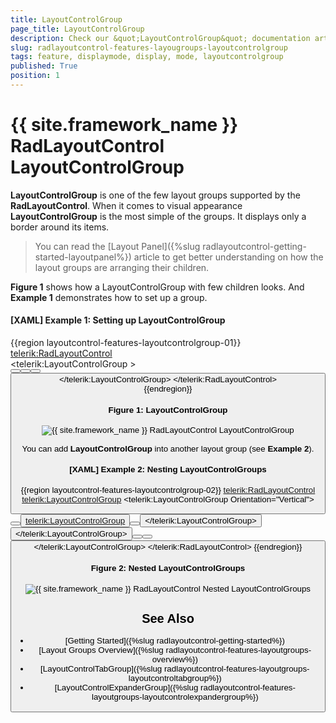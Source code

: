```yaml
---
title: LayoutControlGroup
page_title: LayoutControlGroup
description: Check our &quot;LayoutControlGroup&quot; documentation article for the RadLayoutControl {{ site.framework_name }} control.
slug: radlayoutcontrol-features-layougroups-layoutcontrolgroup
tags: feature, displaymode, display, mode, layoutcontrolgroup
published: True
position: 1
---
```


# {{ site.framework_name }} RadLayoutControl LayoutControlGroup

__LayoutControlGroup__ is one of the few layout groups supported by the __RadLayoutControl__. When it comes to visual appearance __LayoutControlGroup__ is the most simple of the groups. It displays only a border around its items. 

> You can read the [Layout Panel]({%slug radlayoutcontrol-getting-started-layoutpanel%}) article to get better understanding on how the layout groups are arranging their children. 

__Figure 1__ shows how a LayoutControlGroup with few children looks. And __Example 1__ demonstrates how to set up a group.

#### __[XAML] Example 1: Setting up LayoutControlGroup__
{{region layoutcontrol-features-layoutcontrolgroup-01}}
	<telerik:RadLayoutControl>            
		<telerik:LayoutControlGroup >                
			<Button Content="Item 1" />
			<Button Content="Item 2" />
			<Button Content="Item 3" />
			<Button Content="Item 4" />
		</telerik:LayoutControlGroup>
	</telerik:RadLayoutControl>      
{{endregion}}	

#### __Figure 1: LayoutControlGroup__
![{{ site.framework_name }} RadLayoutControl LayoutControlGroup](images/layoutcontrol-features-layoutcontrolgroup-01.png)

You can add __LayoutControlGroup__ into another layout group (see __Example 2__).

#### __[XAML] Example 2: Nesting LayoutControlGroups__
{{region layoutcontrol-features-layoutcontrolgroup-02}}
	<telerik:RadLayoutControl>
		<telerik:LayoutControlGroup>
			<telerik:LayoutControlGroup Orientation="Vertical">                    
				<Button Content="Item 1" />
				<Button Content="Item 2" />
				<telerik:LayoutControlGroup>
					<Button Content="Item 1" />
					<Button Content="Item 2" />
				</telerik:LayoutControlGroup>
				<Button Content="Item 3" />
			</telerik:LayoutControlGroup>
			<Button Content="Item 4" />
			<Button Content="Item 5" />
			<Button Content="Item 6" />
		</telerik:LayoutControlGroup>
	</telerik:RadLayoutControl>
{{endregion}}    

#### __Figure 2: Nested LayoutControlGroups__
![{{ site.framework_name }} RadLayoutControl Nested LayoutControlGroups](images/layoutcontrol-features-layoutcontrolgroup-02.png)	

## See Also
* [Getting Started]({%slug radlayoutcontrol-getting-started%})
* [Layout Groups Overview]({%slug radlayoutcontrol-features-layoutgroups-overview%})
* [LayoutControlTabGroup]({%slug radlayoutcontrol-features-layoutgroups-layoutcontroltabgroup%})
* [LayoutControlExpanderGroup]({%slug radlayoutcontrol-features-layoutgroups-layoutcontrolexpandergroup%})